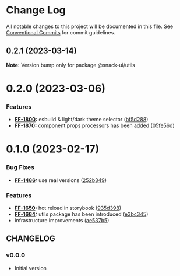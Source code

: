 # Change Log

All notable changes to this project will be documented in this file.
See [Conventional Commits](https://conventionalcommits.org) for commit guidelines.

## 0.2.1 (2023-03-14)

**Note:** Version bump only for package @snack-ui/utils





# 0.2.0 (2023-03-06)


### Features

* **[FF-1800](https://jira.sbercloud.tech/browse/FF-1800):** esbuild & light/dark theme selector ([bf5d288](https://git.sbercloud.tech/sbercloud-ui/uikit-tokens-demo/commits/bf5d288c17452a481820e7430db0806658f56e0c))
* **[FF-1870](https://jira.sbercloud.tech/browse/FF-1870):** component props processors has been added ([05fe56d](https://git.sbercloud.tech/sbercloud-ui/uikit-tokens-demo/commits/05fe56d43ba10713e3af24c4d6b51c38846625a9))





# 0.1.0 (2023-02-17)


### Bug Fixes

* **[FF-1486](https://jira.sbercloud.tech/browse/FF-1486):** use real versions ([252b349](https://git.sbercloud.tech/sbercloud-ui/uikit-tokens-demo/commits/252b3494f9a4302d8fb5b54ac879ed1ef3e6f68c))


### Features

* **[FF-1650](https://jira.sbercloud.tech/browse/FF-1650):** hot reload in storybook ([935d398](https://git.sbercloud.tech/sbercloud-ui/uikit-tokens-demo/commits/935d398c256c96fa2a37bcc68991701edef16b58))
* **[FF-1684](https://jira.sbercloud.tech/browse/FF-1684):** utils package has been introduced ([e3bc345](https://git.sbercloud.tech/sbercloud-ui/uikit-tokens-demo/commits/e3bc345c0b32cfc518a17416a00ad880e351f03b))
* infrastructure improvements ([ae537b5](https://git.sbercloud.tech/sbercloud-ui/uikit-tokens-demo/commits/ae537b5e37c0050f800c367da290f4f4e30d22ab))





## CHANGELOG

### v0.0.0

- Initial version
